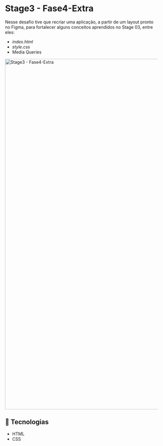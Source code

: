 # **Stage3 -** Fase4-Extra

Nesse desafio tive que recriar uma aplicação, a partir de um layout pronto no Figma, para fortalecer alguns conceitos aprendidos no Stage 03, entre eles:

- *index.html*
- *style.css*
- Media Queries

<img width="1153" alt="Stage3 - Fase4-Extra" src="https://user-images.githubusercontent.com/98700610/219227082-63715518-9b12-4738-83f4-5de244ed2b96.png">

## 🔧 Tecnologias

- HTML
- CSS
